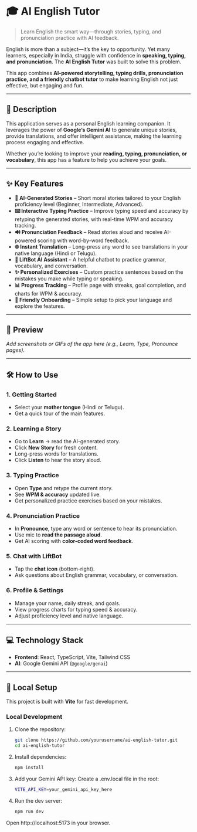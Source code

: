 # 🎓 AI English Tutor  

> Learn English the smart way—through stories, typing, and pronunciation practice with AI feedback.  

English is more than a subject—it’s the key to opportunity. Yet many learners, especially in India, struggle with confidence in **speaking, typing, and pronunciation**. The **AI English Tutor** was built to solve this problem.  

This app combines **AI-powered storytelling, typing drills, pronunciation practice, and a friendly chatbot tutor** to make learning English not just effective, but engaging and fun.  

---

## 🚀 Description  

This application serves as a personal English learning companion. It leverages the power of **Google’s Gemini AI** to generate unique stories, provide translations, and offer intelligent assistance, making the learning process engaging and effective.  

Whether you’re looking to improve your **reading, typing, pronunciation, or vocabulary**, this app has a feature to help you achieve your goals.  

---

## ✨ Key Features  

- **📖 AI-Generated Stories** – Short moral stories tailored to your English proficiency level (Beginner, Intermediate, Advanced).  
- **⌨️ Interactive Typing Practice** – Improve typing speed and accuracy by retyping the generated stories, with real-time WPM and accuracy tracking.  
- **🔊 Pronunciation Feedback** – Read stories aloud and receive AI-powered scoring with word-by-word feedback.  
- **🌐 Instant Translation** – Long-press any word to see translations in your native language (Hindi or Telugu).  
- **🤖 LiftBot AI Assistant** – A helpful chatbot to practice grammar, vocabulary, and conversation.  
- **✨ Personalized Exercises** – Custom practice sentences based on the mistakes you make while typing or speaking.  
- **📊 Progress Tracking** – Profile page with streaks, goal completion, and charts for WPM & accuracy.  
- **👋 Friendly Onboarding** – Simple setup to pick your language and explore the features.  

---

## 📸 Preview  

_Add screenshots or GIFs of the app here (e.g., Learn, Type, Pronounce pages)._  

---

## 🛠️ How to Use  

### 1. Getting Started  
- Select your **mother tongue** (Hindi or Telugu).  
- Get a quick tour of the main features.  

### 2. Learning a Story  
- Go to **Learn** → read the AI-generated story.  
- Click **New Story** for fresh content.  
- Long-press words for translations.  
- Click **Listen** to hear the story aloud.  

### 3. Typing Practice  
- Open **Type** and retype the current story.  
- See **WPM & accuracy** updated live.  
- Get personalized practice exercises based on your mistakes.  

### 4. Pronunciation Practice  
- In **Pronounce**, type any word or sentence to hear its pronunciation.  
- Use mic to **read the passage aloud**.  
- Get AI scoring with **color-coded word feedback**.  

### 5. Chat with LiftBot  
- Tap the **chat icon** (bottom-right).  
- Ask questions about English grammar, vocabulary, or conversation.  

### 6. Profile & Settings  
- Manage your name, daily streak, and goals.  
- View progress charts for typing speed & accuracy.  
- Adjust proficiency level and native language.  

---

## 💻 Technology Stack  

- **Frontend**: React, TypeScript, Vite, Tailwind CSS  
- **AI**: Google Gemini API (`@google/genai`)  

---

## 🔧 Local Setup  

This project is built with **Vite** for fast development.  

### Local Development  

1. Clone the repository:  
   ```bash
   git clone https://github.com/yourusername/ai-english-tutor.git
   cd ai-english-tutor
2. Install dependencies:
   ```bash
   npm install

3. Add your Gemini API key:
Create a .env.local file in the root:
   ```bash
   VITE_API_KEY=your_gemini_api_key_here

4. Run the dev server:
   ```bash
   npm run dev


Open http://localhost:5173
 in your browser.

 
